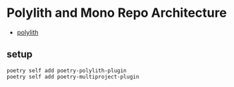 # Polylith and Mono Repo Architecture

- [polylith](https://davidvujic.github.io/python-polylith-docs/installation/)


## setup

```shell
poetry self add poetry-polylith-plugin
poetry self add poetry-multiproject-plugin
```
